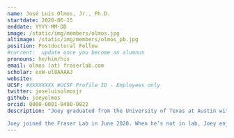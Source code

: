 ```yaml
---
name: José Luis Olmos, Jr., Ph.D.
startdate: 2020-06-15
enddate: YYYY-MM-DD
image: /static/img/members/olmos.jpg
altimage: /static/img/members/olmos_pb.jpg
position: Postdoctoral Fellow
#current:  update once you become an alumnus
pronouns: he/him/his
email: olmos (at) fraserlab.com
scholar: exW-ul8AAAAJ
website:
UCSF: #XXXXXXXX #UCSF Profile ID - Employees only
twitter: joseluisolmosjr
github: joeyolmos
orcid: 0000-0001-8400-0822
description: "Joey graduated from the University of Texas at Austin with a degree in Biochemistry. He received his PhD in Biochemistry and Cell Biology from Rice University. As a graduate student with George Phillips, his thesis work involved method development of mix-and-inject serial crystallography for structural enzymology using X-ray free electron lasers.

Joey joined the Fraser Lab in June 2020. When he’s not in lab, Joey enjoys discovering new music, reading, and going on long walks around the city.
---
```


